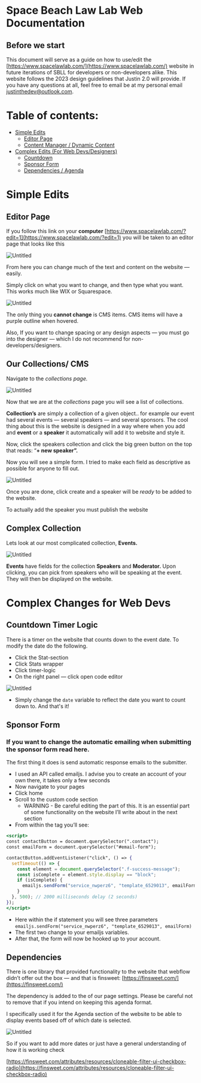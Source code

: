 # Space Beach Law Lab Web Documentation

## Before we start

This document will serve as a guide on how to use/edit the [https://www.spacelawlab.com/](https://www.spacelawlab.com/) website in future iterations of SBLL for developers or non-developers alike. This website follows the 2023 design guidelines that Justin 2.0 will provide. If you have any questions at all, feel free to email be at my personal email justinthedev@outlook.com.

# Table of contents:

- [Simple Edits](https://www.notion.so/Space-Beach-Law-Lab-Web-Documentation-38b9383bce05436992c1733e36abd6e7?pvs=21)
    - [Editor Page](https://www.notion.so/Space-Beach-Law-Lab-Web-Documentation-38b9383bce05436992c1733e36abd6e7?pvs=21)
    - [Content Manager / Dynamic Content](https://www.notion.so/Space-Beach-Law-Lab-Web-Documentation-38b9383bce05436992c1733e36abd6e7?pvs=21)
- [Complex Edits (For Web Devs/Designers)](https://www.notion.so/Space-Beach-Law-Lab-Web-Documentation-38b9383bce05436992c1733e36abd6e7?pvs=21)
    - [Countdown](https://www.notion.so/Space-Beach-Law-Lab-Web-Documentation-38b9383bce05436992c1733e36abd6e7?pvs=21)
    - [Sponsor Form](https://www.notion.so/Space-Beach-Law-Lab-Web-Documentation-38b9383bce05436992c1733e36abd6e7?pvs=21)
    - [Dependencies / Agenda](https://www.notion.so/Space-Beach-Law-Lab-Web-Documentation-38b9383bce05436992c1733e36abd6e7?pvs=21)

# Simple Edits

## Editor Page

If you follow this link on your **computer** [https://www.spacelawlab.com/?edit=1](https://www.spacelawlab.com/?edit=1) you will be taken to an editor page that looks like this

![Untitled](Space%20Beach%20Law%20Lab%20Web%20Documentation%2038b9383bce05436992c1733e36abd6e7/Untitled.png)

From here you can change much of the text and content on the website — easily. 

Simply click on what you want to change, and then type what you want. This works much like WIX or Squarespace.

![Untitled](Space%20Beach%20Law%20Lab%20Web%20Documentation%2038b9383bce05436992c1733e36abd6e7/Untitled%201.png)

The only thing you **cannot change** is CMS items. CMS items will have a purple outline when hovered.

Also, If you want to change spacing or any design aspects — you must go into the designer — which I do not recommend for non-developers/designers.

## Our Collections/ CMS

Navigate to the *collections page.*

![Untitled](Space%20Beach%20Law%20Lab%20Web%20Documentation%2038b9383bce05436992c1733e36abd6e7/Untitled%202.png)

Now that we are at the *collections* page you will see a list of collections. 

**Collection’s** are simply a collection of a given object.. for example our event had several events — several speakers — and several sponsors. The cool thing about this is the website is designed in a way where when you add and **event** or a **speaker** it automatically will add it to website and style it.

Now, click the speakers collection and click the big green button on the top that reads: “**+ new speaker”.**

Now you will see a simple form. I tried to make each field as descriptive as possible for anyone to fill out.

![Untitled](Space%20Beach%20Law%20Lab%20Web%20Documentation%2038b9383bce05436992c1733e36abd6e7/Untitled%203.png)

Once you are done, click create and a speaker will be *ready* to be added to the website.

To actually add the speaker you must publish the website

## Complex Collection

Lets look at our most complicated collection, **Events.** 

![Untitled](Space%20Beach%20Law%20Lab%20Web%20Documentation%2038b9383bce05436992c1733e36abd6e7/Untitled%204.png)

**Events** have fields for the collection **Speakers** and **Moderator.** Upon clicking, you can pick from speakers who will be speaking at the event. They will then be displayed on the website.

# Complex Changes for Web Devs

## Countdown Timer Logic

There is a timer on the website that counts down to the event date. To modify the date do the following. 

- Click the Stat-section
- Click Stats wrapper
- Click timer-logic
- On the right panel — click open code editor

![Untitled](Space%20Beach%20Law%20Lab%20Web%20Documentation%2038b9383bce05436992c1733e36abd6e7/Untitled%205.png)

- Simply change the `date` variable to reflect the date you want to count down to. And that's it!

## Sponsor Form

### **If you want to change the automatic emailing when submitting the sponsor form read here.**

The first thing it does is send automatic response emails to the submitter. 

- I used an API called emailjs. I advise you to create an account of your own there, it takes only a few seconds
- Now navigate to your pages
- Click home
- Scroll to the custom code section
    - WARNING - Be careful editing the <head> part of this. It is an essential part of some functionality on the website I’ll write about in the next section
- From within the </body> tag you’ll see:

```jsx
<script>
const contactButton = document.querySelector(".contact");
const emailForm = document.querySelector("#email-form");

contactButton.addEventListener("click", () => {
  setTimeout(() => {
    const element = document.querySelector(".f-success-message");
    const isComplete = element.style.display == "block";
    if (isComplete) {
      emailjs.sendForm("service_nwperz6", "template_6529013", emailForm);
    }
  }, 500); // 2000 milliseconds delay (2 seconds)
});
</script>
```

- Here within the if statement you will see three parameters `emailjs.sendForm("service_nwperz6", "template_6529013", emailForm)`
- The first two change to your emailjs variables.
- After that, the form will now be hooked up to your account.

## Dependencies

There is one library that provided functionality to the website that webflow didn’t offer out the box — and that is finsweet: [https://finsweet.com/](https://finsweet.com/) 

The dependency is added to the <head> of our page settings. Please be careful not to remove that if you intend on keeping this agenda format.

I specifically used it for the Agenda section of the website to be able to display events based off of which date is selected. 

![Untitled](Space%20Beach%20Law%20Lab%20Web%20Documentation%2038b9383bce05436992c1733e36abd6e7/Untitled%206.png)

So if you want to add more dates or just have a general understanding of how it is working check 

[https://finsweet.com/attributes/resources/cloneable-filter-ui-checkbox-radio](https://finsweet.com/attributes/resources/cloneable-filter-ui-checkbox-radio)
